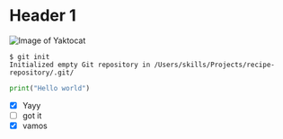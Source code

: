 # Header 1

![Image of Yaktocat](https://octodex.github.com/images/yaktocat.png)

```
$ git init
Initialized empty Git repository in /Users/skills/Projects/recipe-repository/.git/
```
``` python
print("Hello world")
```

- [x] Yayy
- [ ] got it
- [x] vamos
